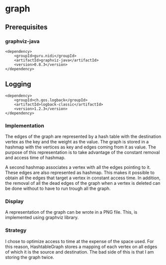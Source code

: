 # graph

## Prerequisites

### graphviz-java
```
<dependency>
    <groupId>guru.nidi</groupId>
    <artifactId>graphviz-java</artifactId>
    <version>0.8.3</version>
</dependency>
```
## Logging
```
<dependency>
    <groupId>ch.qos.logback</groupId>
    <artifactId>logback-classic</artifactId>
    <version>1.2.3</version>
</dependency>
```

### Implementation
The edges of the graph are represented by a hash table with the destination vertex as the key and the weight as the value. The graph is stored in a hashmap with the vertices as  key and edges coming from it as value. The purpose of this representation is to take advantage of the constant removal and access time of hashmap.

A second hashmap associates a vertex with all the edges pointing to it. These edges are also represented as hashmap. This makes it possible to obtain all the edges that target a vertex in constant access time. In addition, the removal of all the dead edges of the graph when a vertex is deleted can be done without to have to run trough all the graph.

### Display
A representation of the graph can be wrote in a PNG file. This, is implemented using graphviz library.

### Strategy
I chose to optimize access to time at the expense of the space used. For this reason, HashtableGraph stores a mapping of each vertex on all edges of which it is the source and destination. The bad side of this is that I am storing the graph twice.
